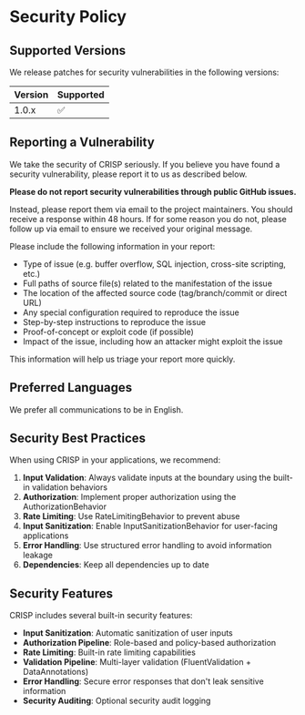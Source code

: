 # Security Policy

## Supported Versions

We release patches for security vulnerabilities in the following versions:

| Version | Supported          |
| ------- | ------------------ |
| 1.0.x   | :white_check_mark: |

## Reporting a Vulnerability

We take the security of CRISP seriously. If you believe you have found a security vulnerability, please report it to us as described below.

**Please do not report security vulnerabilities through public GitHub issues.**

Instead, please report them via email to the project maintainers. You should receive a response within 48 hours. If for some reason you do not, please follow up via email to ensure we received your original message.

Please include the following information in your report:

* Type of issue (e.g. buffer overflow, SQL injection, cross-site scripting, etc.)
* Full paths of source file(s) related to the manifestation of the issue
* The location of the affected source code (tag/branch/commit or direct URL)
* Any special configuration required to reproduce the issue
* Step-by-step instructions to reproduce the issue
* Proof-of-concept or exploit code (if possible)
* Impact of the issue, including how an attacker might exploit the issue

This information will help us triage your report more quickly.

## Preferred Languages

We prefer all communications to be in English.

## Security Best Practices

When using CRISP in your applications, we recommend:

1. **Input Validation**: Always validate inputs at the boundary using the built-in validation behaviors
2. **Authorization**: Implement proper authorization using the AuthorizationBehavior
3. **Rate Limiting**: Use RateLimitingBehavior to prevent abuse
4. **Input Sanitization**: Enable InputSanitizationBehavior for user-facing applications
5. **Error Handling**: Use structured error handling to avoid information leakage
6. **Dependencies**: Keep all dependencies up to date

## Security Features

CRISP includes several built-in security features:

* **Input Sanitization**: Automatic sanitization of user inputs
* **Authorization Pipeline**: Role-based and policy-based authorization
* **Rate Limiting**: Built-in rate limiting capabilities  
* **Validation Pipeline**: Multi-layer validation (FluentValidation + DataAnnotations)
* **Error Handling**: Secure error responses that don't leak sensitive information
* **Security Auditing**: Optional security audit logging